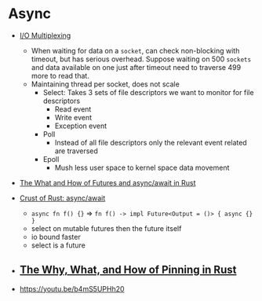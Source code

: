 # Async

- [I/O Multiplexing](https://www.softprayog.in/programming/io-multiplexing-select-poll-epoll-in-linux)
    - When waiting for data on a `socket`, can check non-blocking with timeout, but has serious overhead. Suppose waiting on 500 `sockets` and data available on one just after timeout need to traverse 499 more to read that.
    - Maintaining thread per socket,  does not scale
        - Select: Takes 3 sets of file descriptors we want to monitor for file descriptors
            - Read event
            - Write event
            - Exception event
        - Poll
            - Instead of all file descriptors only the relevant event related are traversed
        - Epoll
            - Mush less user space to kernel space data movement

- [The What and How of Futures and async/await in Rust](https://www.youtube.com/watch?v=9_3krAQtD2k)

- [Crust of Rust: async/await](https://youtu.be/ThjvMReOXYM)
    - `async fn f() {}` => `fn f() -> impl Future<Output = ()> { async {} }`
    - select on mutable futures then the future itself
    - io bound faster
    - select is a future

- [The Why, What, and How of Pinning in Rust](https://youtu.be/DkMwYxfSYNQ)
    - 

- https://youtu.be/b4mS5UPHh20